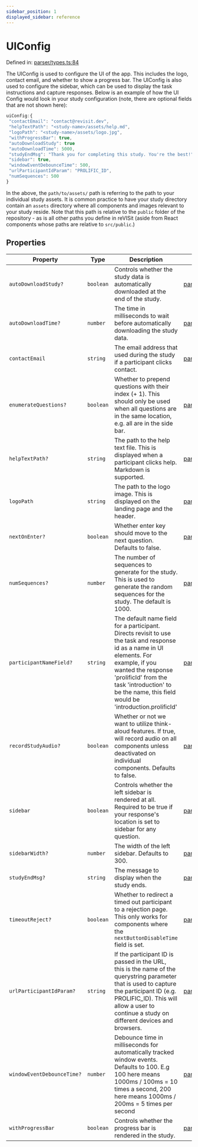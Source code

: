 ```yaml
---
sidebar_position: 1
displayed_sidebar: reference
---
```


# UIConfig

Defined in: [parser/types.ts:84](https://github.com/revisit-studies/study/blob/8321281ac346f1aa0a6d05a2638ef2608adef62e/src/parser/types.ts#L84)

The UIConfig is used to configure the UI of the app.
This includes the logo, contact email, and whether to show a progress bar.
The UIConfig is also used to configure the sidebar, which can be used to display the task instructions and capture responses. Below is an example of how the UI Config would look in your study configuration (note, there are optional fields that are not shown here):
```js
uiConfig:{
 "contactEmail": "contact@revisit.dev",
 "helpTextPath": "<study-name>/assets/help.md",
 "logoPath": "<study-name>/assets/logo.jpg",
 "withProgressBar": true,
 "autoDownloadStudy": true
 "autoDownloadTime": 5000,
 "studyEndMsg": "Thank you for completing this study. You're the best!",
 "sidebar": true,
 "windowEventDebounceTime": 500,
 "urlParticipantIdParam": "PROLIFIC_ID",
 "numSequences": 500
}
```
In the above, the `path/to/assets/` path is referring to the path to your individual study assets. It is common practice to have your study directory contain an `assets` directory where all components and images relevant to your study reside. Note that this path is relative to the `public` folder of the repository - as is all other paths you define in reVISit (aside from React components whose paths are relative to `src/public`.)

## Properties

| Property | Type | Description | Defined in |
| ------ | ------ | ------ | ------ |
| <a id="autodownloadstudy"></a> `autoDownloadStudy?` | `boolean` | Controls whether the study data is automatically downloaded at the end of the study. | [parser/types.ts:94](https://github.com/revisit-studies/study/blob/8321281ac346f1aa0a6d05a2638ef2608adef62e/src/parser/types.ts#L94) |
| <a id="autodownloadtime"></a> `autoDownloadTime?` | `number` | The time in milliseconds to wait before automatically downloading the study data. | [parser/types.ts:96](https://github.com/revisit-studies/study/blob/8321281ac346f1aa0a6d05a2638ef2608adef62e/src/parser/types.ts#L96) |
| <a id="contactemail"></a> `contactEmail` | `string` | The email address that used during the study if a participant clicks contact. | [parser/types.ts:86](https://github.com/revisit-studies/study/blob/8321281ac346f1aa0a6d05a2638ef2608adef62e/src/parser/types.ts#L86) |
| <a id="enumeratequestions"></a> `enumerateQuestions?` | `boolean` | Whether to prepend questions with their index (+ 1). This should only be used when all questions are in the same location, e.g. all are in the side bar. | [parser/types.ts:118](https://github.com/revisit-studies/study/blob/8321281ac346f1aa0a6d05a2638ef2608adef62e/src/parser/types.ts#L118) |
| <a id="helptextpath"></a> `helpTextPath?` | `string` | The path to the help text file. This is displayed when a participant clicks help. Markdown is supported. | [parser/types.ts:88](https://github.com/revisit-studies/study/blob/8321281ac346f1aa0a6d05a2638ef2608adef62e/src/parser/types.ts#L88) |
| <a id="logopath"></a> `logoPath` | `string` | The path to the logo image. This is displayed on the landing page and the header. | [parser/types.ts:90](https://github.com/revisit-studies/study/blob/8321281ac346f1aa0a6d05a2638ef2608adef62e/src/parser/types.ts#L90) |
| <a id="nextonenter"></a> `nextOnEnter?` | `boolean` | Whether enter key should move to the next question. Defaults to false. | [parser/types.ts:124](https://github.com/revisit-studies/study/blob/8321281ac346f1aa0a6d05a2638ef2608adef62e/src/parser/types.ts#L124) |
| <a id="numsequences"></a> `numSequences?` | `number` | The number of sequences to generate for the study. This is used to generate the random sequences for the study. The default is 1000. | [parser/types.ts:114](https://github.com/revisit-studies/study/blob/8321281ac346f1aa0a6d05a2638ef2608adef62e/src/parser/types.ts#L114) |
| <a id="participantnamefield"></a> `participantNameField?` | `string` | The default name field for a participant. Directs revisit to use the task and response id as a name in UI elements. For example, if you wanted the response 'prolificId' from the task 'introduction' to be the name, this field would be 'introduction.prolificId' | [parser/types.ts:122](https://github.com/revisit-studies/study/blob/8321281ac346f1aa0a6d05a2638ef2608adef62e/src/parser/types.ts#L122) |
| <a id="recordstudyaudio"></a> `recordStudyAudio?` | `boolean` | Whether or not we want to utilize think-aloud features. If true, will record audio on all components unless deactivated on individual components. Defaults to false. | [parser/types.ts:100](https://github.com/revisit-studies/study/blob/8321281ac346f1aa0a6d05a2638ef2608adef62e/src/parser/types.ts#L100) |
| <a id="sidebar"></a> `sidebar` | `boolean` | Controls whether the left sidebar is rendered at all. Required to be true if your response's location is set to sidebar for any question. | [parser/types.ts:102](https://github.com/revisit-studies/study/blob/8321281ac346f1aa0a6d05a2638ef2608adef62e/src/parser/types.ts#L102) |
| <a id="sidebarwidth"></a> `sidebarWidth?` | `number` | The width of the left sidebar. Defaults to 300. | [parser/types.ts:104](https://github.com/revisit-studies/study/blob/8321281ac346f1aa0a6d05a2638ef2608adef62e/src/parser/types.ts#L104) |
| <a id="studyendmsg"></a> `studyEndMsg?` | `string` | The message to display when the study ends. | [parser/types.ts:98](https://github.com/revisit-studies/study/blob/8321281ac346f1aa0a6d05a2638ef2608adef62e/src/parser/types.ts#L98) |
| <a id="timeoutreject"></a> `timeoutReject?` | `boolean` | Whether to redirect a timed out participant to a rejection page. This only works for components where the `nextButtonDisableTime` field is set. | [parser/types.ts:120](https://github.com/revisit-studies/study/blob/8321281ac346f1aa0a6d05a2638ef2608adef62e/src/parser/types.ts#L120) |
| <a id="urlparticipantidparam"></a> `urlParticipantIdParam?` | `string` | If the participant ID is passed in the URL, this is the name of the querystring parameter that is used to capture the participant ID (e.g. PROLIFIC_ID). This will allow a user to continue a study on different devices and browsers. | [parser/types.ts:110](https://github.com/revisit-studies/study/blob/8321281ac346f1aa0a6d05a2638ef2608adef62e/src/parser/types.ts#L110) |
| <a id="windoweventdebouncetime"></a> `windowEventDebounceTime?` | `number` | Debounce time in milliseconds for automatically tracked window events. Defaults to 100. E.g 100 here means 1000ms / 100ms = 10 times a second, 200 here means 1000ms / 200ms = 5 times per second | [parser/types.ts:106](https://github.com/revisit-studies/study/blob/8321281ac346f1aa0a6d05a2638ef2608adef62e/src/parser/types.ts#L106) |
| <a id="withprogressbar"></a> `withProgressBar` | `boolean` | Controls whether the progress bar is rendered in the study. | [parser/types.ts:92](https://github.com/revisit-studies/study/blob/8321281ac346f1aa0a6d05a2638ef2608adef62e/src/parser/types.ts#L92) |
